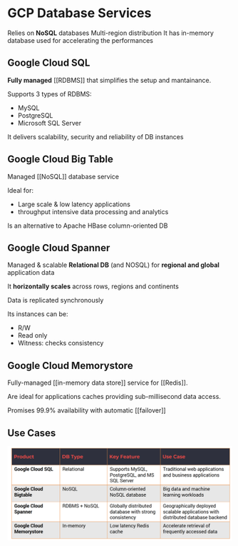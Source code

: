  # GCP Database Services

Relies on **NoSQL** databases
Multi-region distribution
It has in-memory database used for accelerating the performances

## Google Cloud SQL
**Fully managed** [[RDBMS]] that simplifies the setup and mantainance.

Supports 3 types of RDBMS:
- MySQL
- PostgreSQL
- Microsoft SQL Server

It delivers scalability, security and reliability of DB instances

## Google Cloud Big Table
Managed [[NoSQL]] database service

Ideal for:
- Large scale & low latency applications
- throughput intensive data processing and analytics

Is an alternative to Apache HBase column-oriented DB

## Google Cloud Spanner
Managed & scalable **Relational DB** (and NOSQL) for **regional and global** application data

It **horizontally scales** across rows, regions and continents

Data is replicated synchronously

Its instances can be:
- R/W
- Read only
- Witness: checks consistency


## Google Cloud Memorystore
Fully-managed [[in-memory data store]] service for [[Redis]].

Are ideal for applications caches providing sub-millisecond data access.

Promises 99.9% availability with automatic [[failover]]

## Use Cases
!["alt"](images/db_services_usecases.png)